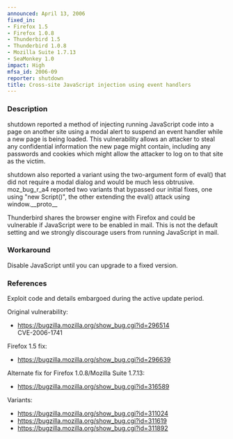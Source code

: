 ```yaml
---
announced: April 13, 2006
fixed_in:
- Firefox 1.5
- Firefox 1.0.8
- Thunderbird 1.5
- Thunderbird 1.0.8
- Mozilla Suite 1.7.13
- SeaMonkey 1.0
impact: High
mfsa_id: 2006-09
reporter: shutdown
title: Cross-site JavaScript injection using event handlers
---
```


<h3>Description</h3>

<p>shutdown reported a method of injecting running JavaScript code into
a page on another site using a modal alert to suspend an event handler
while a new page is being loaded. This vulnerability allows an attacker
to steal any confidential information the new page might contain,
including any passwords and cookies which might allow the attacker
to log on to that site as the victim.</p>

<p>shutdown also reported a variant using the two-argument form of eval() that
did not require a modal dialog and would be much less obtrusive.
moz_bug_r_a4 reported two variants that bypassed our initial fixes,
one using "new Script()", the other extending the eval() attack using
window.__proto__</p>

<p class="note">Thunderbird shares the browser engine with Firefox
and could be vulnerable if JavaScript were to be enabled in mail. This is not
the default setting and we strongly discourage users from running
JavaScript in mail.</p>

<h3>Workaround</h3>

<p>Disable JavaScript until you can upgrade to a fixed version.</p>

<h3>References</h3>

<p>Exploit code and details embargoed during the active update period.</p>

<p>Original vulnerability:</p>

<ul>
<li><a href="https://bugzilla.mozilla.org/show_bug.cgi?id=296514">
https://bugzilla.mozilla.org/show_bug.cgi?id=296514</a><br/>
CVE-2006-1741</li>
</ul>

<p>Firefox 1.5 fix:</p>

<ul>
<li><a href="https://bugzilla.mozilla.org/show_bug.cgi?id=296639">
https://bugzilla.mozilla.org/show_bug.cgi?id=296639</a></li>
</ul>

<p>Alternate fix for Firefox 1.0.8/Mozilla Suite 1.7.13:</p>

<ul>
<li><a href="https://bugzilla.mozilla.org/show_bug.cgi?id=316589">
https://bugzilla.mozilla.org/show_bug.cgi?id=316589</a></li>
</ul>

<p>Variants:</p>

<ul>
<li><a href="https://bugzilla.mozilla.org/show_bug.cgi?id=311024">
https://bugzilla.mozilla.org/show_bug.cgi?id=311024</a></li>
<li><a href="https://bugzilla.mozilla.org/show_bug.cgi?id=311619">
https://bugzilla.mozilla.org/show_bug.cgi?id=311619</a></li>
<li><a href="https://bugzilla.mozilla.org/show_bug.cgi?id=311892">
https://bugzilla.mozilla.org/show_bug.cgi?id=311892</a></li>
</ul>



